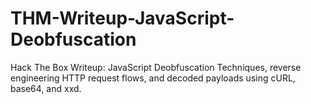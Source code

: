 # THM-Writeup-JavaScript-Deobfuscation
Hack The Box Writeup: JavaScript Deobfuscation Techniques,  reverse engineering HTTP request flows, and decoded payloads using cURL, base64, and xxd.
